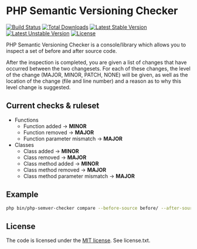 # PHP Semantic Versioning Checker

[![Build Status](https://travis-ci.org/tomzx/php-semver-checker.svg)](https://travis-ci.org/tomzx/php-semver-checker)
[![Total Downloads](https://poser.pugx.org/tomzx/php-semver-checker/downloads.svg)](https://packagist.org/packages/tomzx/php-semver-checker)
[![Latest Stable Version](https://poser.pugx.org/tomzx/php-semver-checker/v/stable.svg)](https://packagist.org/packages/tomzx/php-semver-checker)
[![Latest Unstable Version](https://poser.pugx.org/tomzx/php-semver-checker/v/unstable.svg)](https://packagist.org/packages/tomzx/php-semver-checker)
[![License](https://poser.pugx.org/tomzx/php-semver-checker/license.svg)](https://packagist.org/packages/tomzx/php-semver-checker)

PHP Semantic Versioning Checker is a console/library which allows you to inspect a set of before and after source code.

After the inspection is completed, you are given a list of changes that have occurred between the two changesets. For each of these changes, the level of the change (MAJOR, MINOR, PATCH, NONE) will be given, as well as the location of the change (file and line number) and a reason as to why this level change is suggested.

## Current checks & ruleset

- Functions
	- Function added -> **MINOR**
	- Function removed -> **MAJOR**
	- Function parameter mismatch -> **MAJOR**
- Classes
	- Class added -> **MINOR**
	- Class removed -> **MAJOR**
	- Class method added -> **MINOR**
	- Class method removed -> **MAJOR**
	- Class method parameter mismatch -> **MAJOR**

## Example

```bash
php bin/php-semver-checker compare --before-source before/ --after-source after/


```

## License

The code is licensed under the [MIT license](http://choosealicense.com/licenses/mit/). See license.txt.